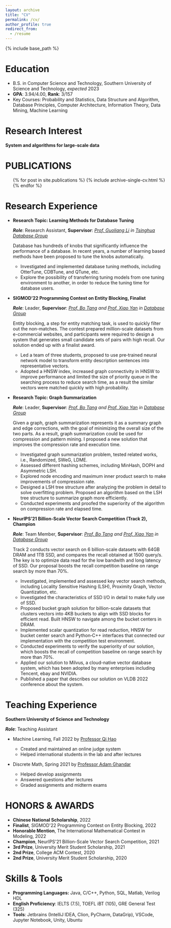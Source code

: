 ```yaml
---
layout: archive
title: "CV"
permalink: /cv/
author_profile: true
redirect_from:
  - /resume
---
```


{% include base_path %}

Education
======
* B.S. in Computer Science and Technology, Southern University of Science and Technology, _expected_ 2023
* **GPA**: 3.94/4.00, **Rank**: 3/157
* Key Courses: Probability and Statistics, Data Structure and Algorithm, Database Principles, Computer Architecture, Information Theory, Data Mining, Machine Learning

# Research Interest

**System and algorithms for large-scale data**

# PUBLICATIONS

  <ul>{% for post in site.publications %}
    {% include archive-single-cv.html %}
  {% endfor %}</ul>

Research Experience
======
* **Research Topic: Learning Methods for Database Tuning**

  ***Role***: Research Assistant, **Supervisor**: [*Prof. Guoliang Li*](http://dbgroup.cs.tsinghua.edu.cn/ligl/index.html) *in* [*Tsinghua Database Group*](http://dbgroup.cs.tsinghua.edu.cn/)

  Database has hundreds of knobs that significantly influence the performance of a database. In recent years, a number of learning based methods have been proposed to tune the knobs automatically.

  * Investigated and implemented database tuning methods, including OtterTune, CDBTune, and QTune, etc.
  * Explore the possibility of transferring tuning models from one tuning environment to another, in order to reduce the tuning time for database users.

* **SIGMOD’22 Programming Contest on Entity Blocking, Finalist**

  ***Role***: Leader, **Supervisor**: [*Prof. Bo Tang*](https://acm.sustech.edu.cn/btang/) *and* [*Prof. Xiao Yan*](https://cse.sustech.edu.cn/faculty/~yanx/) *in* [*Database Group*](https://dbgroup-sustech.github.io/)

  Entity blocking, a step for entity matching task, is used to quickly filter out the non-matches. The contest prepared million-scale datasets from e-commercial websites, and participants were required to design a system that generates small candidate sets of pairs with high recall. Our solution ended up with a finalist award.

  * Led a team of three students, proposed to use pre‑trained neural network model to transform entity description sentences into representative vectors.
  * Adopted a HNSW index, increased graph connectivity in HNSW to improve performance and limited the size of priority queue in the searching process to reduce search time, as a result the similar vectors were matched quickly with high probability.

* **Research Topic: Graph Summarization**

  ***Role***: Leader, **Supervisor**: [*Prof. Bo Tang*](https://acm.sustech.edu.cn/btang/) *and* [*Prof. Xiao Yan*](https://cse.sustech.edu.cn/faculty/~yanx/) *in* [*Database Group*](https://dbgroup-sustech.github.io/)

  Given a graph, graph summarization represents it as a summary graph and edge corrections, with the goal of minimizing the overall size of the two parts. As a result, graph summarization could be used for compression and pattern mining. I proposed a new solution that improves the compression rate and execution time.

  * Investigated graph summarization problem, tested related works, i.e., Randomized, SWeG, LDME.
  * Assessed different hashing schemes, including MinHash, DOPH and Asymmetric LSH.
  * Explored node encoding and maximum inner product search to make improvements of compression rate.
  * Designed a LSH tree structure after analyzing the problem in detail to solve overfitting problem. Proposed an algorithm based on the LSH tree structure to summarize graph more efficiently.
  * Conducted experiments and proofed the superiority of the algorithm on compression rate and elapsed time.

* **NeurIPS’21 Billion‑Scale Vector Search Competition (Track 2), Champion**

  ***Role***: Team Member, **Supervisor**: [*Prof. Bo Tang*](https://acm.sustech.edu.cn/btang/) *and* [*Prof. Xiao Yan*](https://cse.sustech.edu.cn/faculty/~yanx/) *in* [*Database Group*](https://dbgroup-sustech.github.io/)

  Track 2 conducts vector search on 6 billion-scale datasets with 64GB DRAM and 1TB SSD, and compares the recall obtained at 1500 query/s. The key is to optimize data read for the low bandwith and long latency of SSD. Our proposal boosts the recall competition baseline on range search by more than 70%.

  * Investigated, implemented and assessed key vector search methods, including Locality Sensitive Hashing (LSH), Proximity Graph, Vector Quantization, etc.
  * Investigated the characteristics of SSD I/O in detail to make fully use of SSD.
  * Proposed bucket graph solution for billion-scale datasets that clusters vectors into 4KB buckets to align with SSD blocks for efficient read. Built HNSW to navigate among the bucket centers in DRAM.
  * Implemented scalar quantization for read reduction, HNSW for bucket center search and Python‑C++ interfaces that connected our implementation with the competition test environment.
  * Conducted experiments to verify the superiority of our solution, which boosts the recall of competition baseline on range search by more than 70%.
  * Applied our solution to Milvus, a cloud-native vector database system, which has been adopted by many enterprises including Tencent, ebay and NVIDIA.
  * Published a paper that describes our solution on VLDB 2022 conference about the system.

# Teaching Experience

**Southern University of Science and Technology**

***Role***: Teaching Assistant

* Machine Learning, Fall 2022 by [Professor Qi Hao](https://cse.sustech.edu.cn/faculty/~haoq/)
  * Created and maintained an online judge system
  * Helped international students in the lab and after lectures

* Discrete Math, Spring 2021 by [Professor Adam Ghandar](https://adelaide.academia.edu/AdamGhandar)
  * Helped develop assignments
  * Answered questions after lectures
  * Graded assignments and midterm exams

# HONORS & AWARDS

* **Chinese National Scholarship**, 2022
* **Finalist**, SIGMOD'22 Programming Contest on Entity Blocking, 2022
* **Honorable Mention**, The International Mathematical Contest in Modeling, 2022
* **Champion**, NeurIPS'21 Billion-Scale Vector Search Competition, 2021
* **3rd Prize**, University Merit Student Scholarship, 2021
* **2nd Prize**, College ACM Contest, 2020
* **2nd Prize**, University Merit Student Scholarship, 2020

Skills & Tools
======

* **Programming Languages:** Java, C/C++, Python, SQL, Matlab, Verilog HDL
* **English Proficiency**: IELTS (7.5), TOEFL iBT (105), GRE General Test (325)
* **Tools**: Jetbrains (IntelliJ IDEA, Clion, PyCharm, DataGrip), VSCode, Jupyter Notebook, Unity, Ubuntu

